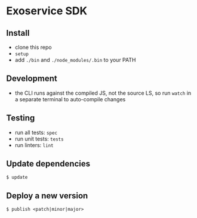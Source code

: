 # Exoservice SDK

## Install

* clone this repo
* `setup`
* add `./bin` and `./node_modules/.bin` to your PATH


## Development

* the CLI runs against the compiled JS, not the source LS,
  so run `watch` in a separate terminal to auto-compile changes


## Testing

* run all tests: `spec`
* run unit tests: `tests`
* run linters: `lint`


## Update dependencies

```
$ update
```


## Deploy a new version

```
$ publish <patch|minor|major>
```
